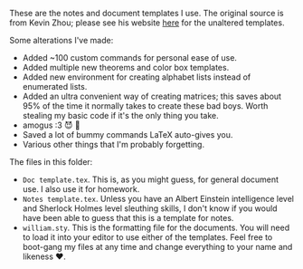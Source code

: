 These are the notes and document templates I use.
The original source is from Kevin Zhou;
please see his website [here](https://knzhou.github.io)
for the unaltered templates.

Some alterations I've made:
* Added ~100 custom commands for personal ease of use.
* Added multiple new theorems and color box templates.
* Added new environment for creating alphabet lists instead of enumerated lists.
* Added an ultra convenient way of creating matrices;
this saves about 95% of the time it normally takes
to create these bad boys. Worth stealing my basic code
if it's the only thing you take.
* amogus :3 😈 📮
* Saved a lot of bummy commands LaTeX auto-gives you.
* Various other things that I'm probably forgetting.

The files in this folder:
* `Doc template.tex`. This is, as you might guess, for general document use. I also use it for homework.
* `Notes template.tex`. Unless you have an Albert Einstein intelligence level and Sherlock Holmes level
sleuthing skills, I don't know if you would have been able to guess that this is a template for notes.
* `william.sty`. This is the formatting file for the documents. You will need to load it into your editor to use either of the templates.
Feel free to boot-gang my files at any time and change everything to your name and likeness ❤️.
